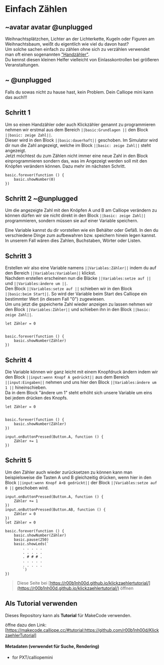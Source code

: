 # Einfach Zählen

## ~avatar avatar @unplugged
Weihnachtsplätzchen, Lichter an der Lichterkette, Kugeln oder Figuren am Weihnachtsbaum, weißt du eigentlich wie viel du davon hast? <br>
Um solche sachen einfach zu zählen ohne sich zu verzählen verwendet man oft einen sogenannten ["Handzähler"](https://www.google.com/search?q=handz%C3%A4hler&rlz=1C1CHBD_deDE928DE928&oq=handz%C3%A4hler&aqs=chrome..69i57j0l5j69i60j69i61.3920j1j7&sourceid=chrome&ie=UTF-8). <br>
Du kennst diesen kleinen Helfer vielleicht von Einlasskontrollen bei größeren Veranstaltungen.

## ~ @unplugged
Falls du sowas nicht zu hause hast, kein Problem. Dein Calliope mini kann das auch!!!


## Schritt 1
Um so einen Handzähler oder auch Klickzähler genannt zu programmieren nehmen wir erstmal aus dem Bereich ``||basic:Grundlagen ||`` den Block ``||basic: zeige Zahl||``. <br>
Dieser wird in den Block ``||basic:dauerhaft||`` geschoben. Im Simulator wird dir nun die Zahl angezeigt, welche im Block ``||basic: zeige Zahl||`` steht angezeigt. <br>
Jetzt möchtest du zum Zählen nicht immer eine neue Zahl in den Block einprogrammieren sondern das, was im Angezeigt werden soll mit den Knöpfen verändern können. Dazu mehr im nächsten Schritt.

```blocks
basic.forever(function () {
    basic.showNumber(0)
})
```

## Schritt 2 ~@unplugged
Um die angezeigte Zahl mit den Knöpfen A und B am Calliope verändern zu können dürfen wir sie nicht direkt in den Block ``||basic: zeige Zahl||`` programmieren, sondern müssen sie auf einer Variable speichern. <br>

Eine Variable kannst du dir vorstellen wie ein Behälter oder Gefäß. In den du verschiedene Dinge zum aufbewahren bzw. speichern hinein legen kannst. <br>
In unserem Fall wären dies Zahlen, Buchstaben, Wörter oder Listen.

## Schritt 3
Erstellen wir also eine Variable namens ``||Variables:Zähler||`` indem du auf den Bereich ``||Variables:Variablen||`` klickst. <br>
Nachdem erstellen erscheinen nun die Bläcke ``||Variables:setze auf ||`` und ``||Variables:ändere um ||``. <br>
Den Block ``||Variables:setze auf ||`` schieben wir in den Block ``||basic:beim Start||``. So wird der Variable beim Start des Calliope ein bestimmter Wert (in diesem Fall "0") zugewiesen. <br>
Um uns jetzt die gspeicherte Zahl wieder anzeigen zu lassen nehmen wir den Block ``||Variables:Zähler||`` und schieben ihn in den Block ``||basic: zeige Zahl||``. <br>

```blocks
let Zähler = 0


basic.forever(function () {
    basic.showNumber(Zähler)
})
```
## Schritt 4
Die Variable können wir ganz leicht mit einem Knopfdruck ändern indem wir den Block ``||input:wenn Knopf A gedrückt||`` aus dem Bereich ``||input:Eingaben||`` nehmen und uns hier den Block ``||Variables:ändere um 1 ||`` hineinschieben. <br>
Da in dem Block "ändere um 1" steht erhöht sich unsere Variable um eins bei jedem drücken des Knopfs.

```blocks
let Zähler = 0


basic.forever(function () {
    basic.showNumber(Zähler)
})

input.onButtonPressed(Button.A, function () {
    Zähler += 1
})

```
## Schritt 5
Um den Zähler auch wieder zurücksetzen zu können kann man beispielsweise die Tasten A und B gleichzeitig drücken, wenn hier in den Block ``||input:wenn Knopf A+B gedrückt||`` 
der Block ``||Variables:setze auf 0 ||`` geschoben wird.
```blocks
input.onButtonPressed(Button.A, function () {
    Zähler += 1
})
input.onButtonPressed(Button.AB, function () {
    Zähler = 0
})
let Zähler = 0

basic.forever(function () {
    basic.showNumber(Zähler)
    basic.pause(250)
    basic.showLeds(`
        . . . . .
        . . . . .
        . # # # .
        . . . . .
        . . . . .
        `)
})
```


> Diese Seite bei [https://r00b1nh00d.github.io/klickzaehlertutorial/](https://r00b1nh00d.github.io/klickzaehlertutorial/) öffnen

## Als Tutorial verwenden

Dieses Repository kann als **Tutorial** für MakeCode verwenden.

öffne dazu den Link: [https://makecode.calliope.cc/#tutorial:https://github.com/r00b1nh00d/KlickzaehlerTutorial]

#### Metadaten (verwendet für Suche, Rendering)

* for PXT/calliopemini
<script src="https://makecode.com/gh-pages-embed.js"></script><script>makeCodeRender("{{ site.makecode.home_url }}", "{{ site.github.owner_name }}/{{ site.github.repository_name }}");</script>
